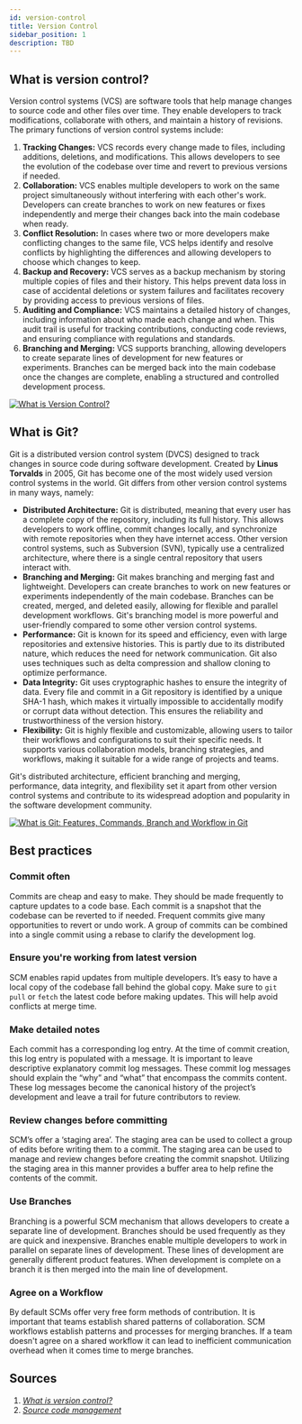 ```yaml
---
id: version-control
title: Version Control
sidebar_position: 1
description: TBD
---
```


## What is version control?

Version control systems (VCS) are software tools that help manage changes to source code and other files over time. They enable developers to track modifications, collaborate with others, and maintain a history of revisions. The primary functions of version control systems include:

1. **Tracking Changes:** VCS records every change made to files, including additions, deletions, and modifications. This allows developers to see the evolution of the codebase over time and revert to previous versions if needed.
2. **Collaboration:** VCS enables multiple developers to work on the same project simultaneously without interfering with each other's work. Developers can create branches to work on new features or fixes independently and merge their changes back into the main codebase when ready.
3. **Conflict Resolution:** In cases where two or more developers make conflicting changes to the same file, VCS helps identify and resolve conflicts by highlighting the differences and allowing developers to choose which changes to keep.
4. **Backup and Recovery:** VCS serves as a backup mechanism by storing multiple copies of files and their history. This helps prevent data loss in case of accidental deletions or system failures and facilitates recovery by providing access to previous versions of files.
5. **Auditing and Compliance:** VCS maintains a detailed history of changes, including information about who made each change and when. This audit trail is useful for tracking contributions, conducting code reviews, and ensuring compliance with regulations and standards.
6. **Branching and Merging:** VCS supports branching, allowing developers to create separate lines of development for new features or experiments. Branches can be merged back into the main codebase once the changes are complete, enabling a structured and controlled development process.

[![What is Version Control?](https://img.youtube.com/vi/xQujH0ElTUg/0.jpg)](https://www.youtube.com/watch?v=xQujH0ElTUg)

## What is Git?

Git is a distributed version control system (DVCS) designed to track changes in source code during software development. Created by **Linus Torvalds** in 2005, Git has become one of the most widely used version control systems in the world. Git differs from other version control systems in many ways, namely:

- **Distributed Architecture:** Git is distributed, meaning that every user has a complete copy of the repository, including its full history. This allows developers to work offline, commit changes locally, and synchronize with remote repositories when they have internet access. Other version control systems, such as Subversion (SVN), typically use a centralized architecture, where there is a single central repository that users interact with.
- **Branching and Merging:** Git makes branching and merging fast and lightweight. Developers can create branches to work on new features or experiments independently of the main codebase. Branches can be created, merged, and deleted easily, allowing for flexible and parallel development workflows. Git's branching model is more powerful and user-friendly compared to some other version control systems.
- **Performance:** Git is known for its speed and efficiency, even with large repositories and extensive histories. This is partly due to its distributed nature, which reduces the need for network communication. Git also uses techniques such as delta compression and shallow cloning to optimize performance.
- **Data Integrity:** Git uses cryptographic hashes to ensure the integrity of data. Every file and commit in a Git repository is identified by a unique SHA-1 hash, which makes it virtually impossible to accidentally modify or corrupt data without detection. This ensures the reliability and trustworthiness of the version history.
- **Flexibility:** Git is highly flexible and customizable, allowing users to tailor their workflows and configurations to suit their specific needs. It supports various collaboration models, branching strategies, and workflows, making it suitable for a wide range of projects and teams.

Git's distributed architecture, efficient branching and merging, performance, data integrity, and flexibility set it apart from other version control systems and contribute to its widespread adoption and popularity in the software development community.

[![What is Git: Features, Commands, Branch and Workflow in Git](https://img.youtube.com/vi/E8hhHKlq6rk/0.jpg)](https://www.youtube.com/watch?v=E8hhHKlq6rk)

## Best practices

### Commit often

Commits are cheap and easy to make. They should be made frequently to capture updates to a code base. Each commit is a snapshot that the codebase can be reverted to if needed. Frequent commits give many opportunities to revert or undo work. A group of commits can be combined into a single commit using a rebase to clarify the development log.

### Ensure you're working from latest version

SCM enables rapid updates from multiple developers. It’s easy to have a local copy of the codebase fall behind the global copy. Make sure to `git pull` or `fetch` the latest code before making updates. This will help avoid conflicts at merge time.

### Make detailed notes

Each commit has a corresponding log entry. At the time of commit creation, this log entry is populated with a message. It is important to leave descriptive explanatory commit log messages. These commit log messages should explain the “why” and “what” that encompass the commits content. These log messages become the canonical history of the project’s development and leave a trail for future contributors to review.

### Review changes before committing

SCM’s offer a ‘staging area’. The staging area can be used to collect a group of edits before writing them to a commit. The staging area can be used to manage and review changes before creating the commit snapshot. Utilizing the staging area in this manner provides a buffer area to help refine the contents of the commit.

### Use Branches

Branching is a powerful SCM mechanism that allows developers to create a separate line of development. Branches should be used frequently as they are quick and inexpensive. Branches enable multiple developers to work in parallel on separate lines of development. These lines of development are generally different product features. When development is complete on a branch it is then merged into the main line of development.

### Agree on a Workflow

By default SCMs offer very free form methods of contribution. It is important that teams establish shared patterns of collaboration. SCM workflows establish patterns and processes for merging branches. If a team doesn't agree on a shared workflow it can lead to inefficient communication overhead when it comes time to merge branches.

## Sources

1. <cite>[What is version control?][1]</cite>
2. <cite>[Source code management][2]</cite>

[1]: https://www.atlassian.com/git/tutorials/what-is-version-control
[2]: https://www.atlassian.com/git/tutorials/source-code-management

